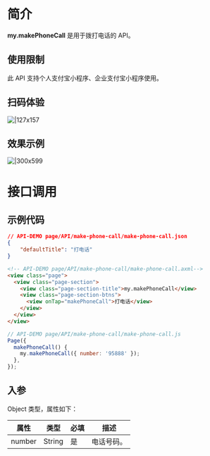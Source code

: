 
# 简介
**my.makePhoneCall** 是用于拨打电话的 API。

## 使用限制
此 API 支持个人支付宝小程序、企业支付宝小程序使用。

## 扫码体验
![|127x157](https://gw.alipayobjects.com/zos/skylark-tools/public/files/3a19fec322419e6b9f47b47c06d1aafa.png#align=left&display=inline&height=163&margin=%5Bobject%20Object%5D&originHeight=610&originWidth=636&status=done&style=stroke&width=170)

## 效果示例
![|300x599](https://gw.alipayobjects.com/zos/skylark-tools/public/files/3fdb918757981715023db9649f216847.png#align=left&display=inline&height=599&margin=%5Bobject%20Object%5D&originHeight=599&originWidth=300&status=done&style=stroke&width=300)

# 接口调用

## 示例代码
```json
// API-DEMO page/API/make-phone-call/make-phone-call.json
{
    "defaultTitle": "打电话"
}
```
```html
<!-- API-DEMO page/API/make-phone-call/make-phone-call.axml-->
<view class="page">
  <view class="page-section">
    <view class="page-section-title">my.makePhoneCall</view>
    <view class="page-section-btns">
      <view onTap="makePhoneCall">打电话</view>
    </view>
  </view>
</view>
```
```javascript
// API-DEMO page/API/make-phone-call/make-phone-call.js
Page({
  makePhoneCall() {
    my.makePhoneCall({ number: '95888' });
  },
});
```

## 入参
Object 类型，属性如下：

| **属性** | **类型** | **必填** | **描述** |
| --- | --- | --- | --- |
| number | String | 是 | 电话号码。 |

